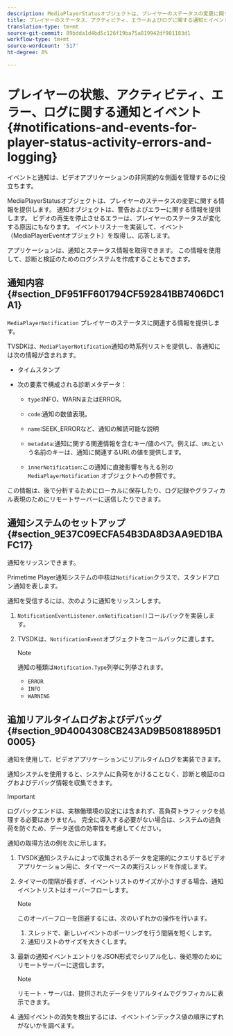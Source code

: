 ```yaml
---
description: MediaPlayerStatusオブジェクトは、プレイヤーのステータスの変更に関する情報を提供します。 通知オブジェクトは、警告およびエラーに関する情報を提供します。 ビデオの再生を停止させるエラーは、プレイヤーのステータスが変化する原因にもなります。 イベントリスナーを実装して、イベント（MediaPlayerEventオブジェクト）を取得し、応答します。
title: プレイヤーのステータス、アクティビティ、エラーおよびログに関する通知とイベント
translation-type: tm+mt
source-git-commit: 89bdda1d4bd5c126f19ba75a819942df901183d1
workflow-type: tm+mt
source-wordcount: '517'
ht-degree: 0%

---
```



# プレイヤーの状態、アクティビティ、エラー、ログに関する通知とイベント{#notifications-and-events-for-player-status-activity-errors-and-logging}

イベントと通知は、ビデオアプリケーションの非同期的な側面を管理するのに役立ちます。

MediaPlayerStatusオブジェクトは、プレイヤーのステータスの変更に関する情報を提供します。 通知オブジェクトは、警告およびエラーに関する情報を提供します。 ビデオの再生を停止させるエラーは、プレイヤーのステータスが変化する原因にもなります。 イベントリスナーを実装して、イベント（MediaPlayerEventオブジェクト）を取得し、応答します。

アプリケーションは、通知とステータス情報を取得できます。 この情報を使用して、診断と検証のためのログシステムを作成することもできます。

## 通知内容{#section_DF951FF601794CF592841BB7406DC1A1}

`MediaPlayerNotification` プレイヤーのステータスに関連する情報を提供します。

TVSDKは、`MediaPlayerNotification`通知の時系列リストを提供し、各通知には次の情報が含まれます。

* タイムスタンプ
* 次の要素で構成される診断メタデータ：

   * `type`:INFO、WARNまたはERROR。
   * `code`:通知の数値表現。
   * `name`:SEEK_ERRORなど、通知の解読可能な説明
   * `metadata`:通知に関する関連情報を含むキー/値のペア。例えば、`URL`という名前のキーは、通知に関連するURLの値を提供します。

   * `innerNotification`:この通知に直接影響を与える別の `MediaPlayerNotification` オブジェクトへの参照です。

この情報は、後で分析するためにローカルに保存したり、ログ記録やグラフィカル表現のためにリモートサーバーに送信したりできます。

## 通知システムのセットアップ{#section_9E37C09ECFA54B3DA8D3AA9ED1BAFC17}

通知をリッスンできます。

Primetime Player通知システムの中核は`Notification`クラスで、スタンドアロン通知を表します。

通知を受信するには、次のように通知をリッスンします。

1. `NotificationEventListener.onNotification()`コールバックを実装します。
1. TVSDKは、`NotificationEvent`オブジェクトをコールバックに渡します。

   >[!NOTE]
   >
   >通知の種類は`Notification.Type`列挙に列挙されます。

   * `ERROR`
   * `INFO`
   * `WARNING`

## 追加リアルタイムログおよびデバッグ{#section_9D4004308CB243AD9B50818895D10005}

通知を使用して、ビデオアプリケーションにリアルタイムログを実装できます。

通知システムを使用すると、システムに負荷をかけることなく、診断と検証のログおよびデバッグ情報を収集できます。

>[!IMPORTANT]
>
>ログバックエンドは、実稼働環境の設定には含まれず、高負荷トラフィックを処理する必要はありません。 完全に導入する必要がない場合は、システムの過負荷を防ぐため、データ送信の効率性を考慮してください。

通知の取得方法の例を次に示します。

1. TVSDK通知システムによって収集されるデータを定期的にクエリするビデオアプリケーション用に、タイマーベースの実行スレッドを作成します。
1. タイマーの間隔が長すぎ、イベントリストのサイズが小さすぎる場合、通知イベントリストはオーバーフローします。

   >[!NOTE]
   >
   >このオーバーフローを回避するには、次のいずれかの操作を行います。
   >
   >1. スレッドで、新しいイベントのポーリングを行う間隔を短くします。
   >1. 通知リストのサイズを大きくします。


1. 最新の通知イベントエントリをJSON形式でシリアル化し、後処理のためにリモートサーバーに送信します。

   >[!NOTE]
   >
   >リモート・サーバは、提供されたデータをリアルタイムでグラフィカルに表示できます。

1. 通知イベントの消失を検出するには、イベントインデックス値の順序にずれがないかを調べます。

